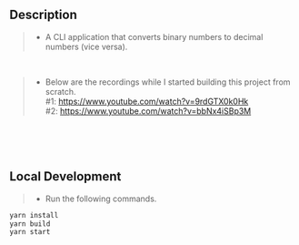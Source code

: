 ## Description
> - A CLI application that converts binary numbers to decimal numbers (vice versa).

<br />

> - Below are the recordings while I started building this project from scratch. <br />
    #1: https://www.youtube.com/watch?v=9rdGTX0k0Hk <br />
    #2: https://www.youtube.com/watch?v=bbNx4iSBp3M <br />

<br />
<br />
<br />



## Local Development
> - Run the following commands.
```bash
yarn install
yarn build
yarn start
```
